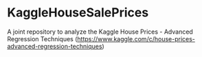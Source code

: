 # KaggleHouseSalePrices
A joint repository to analyze the Kaggle House Prices - Advanced Regression Techniques (https://www.kaggle.com/c/house-prices-advanced-regression-techniques)
